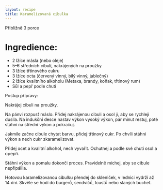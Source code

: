 ```yaml
---
layout: recipe
title: Karamelizovaná cibulka
---
```

Přibližně 3 porce


# Ingredience:

- 2 lžíce másla (nebo oleje)
- 5–6 středních cibulí, nakrájených na proužky
- 3 lžíce třtinového cukru
- 3 lžíce octa (červený vinný, bílý vinný, jablečný)
- 2 lžíce kvalitního alkoholu (Metaxa, brandy, koňak, třtinový rum)
- Sůl a pepř podle chuti

Postup přípravy:

Nakrájej cibuli na proužky.

Na pánvi rozpusť máslo. 
Přidej nakrájenou cibuli a osol ji, aby se rychleji dusila.
Na indukční desce nastav výkon vysoký výkon, pár minut restuj, poté stáhni na střední výkon a pokračuj.

Jakmile začne cibule chytat barvu, přidej třtinový cukr. Po chvíli stáhni výkon a nech cukr zkaramelizovat.

Přidej ocet a kvalitní alkohol, nech vyvařit. Ochutnej a podle své chuti osol a opepři.

Stáhni výkon a pomalu dokonči proces. Pravidelně míchej, aby se cibule nepřipálila.

Hotovou karamelizovanou cibulku přendej do skleniček, v lednici vydrží až 14 dní.
Skvěle se hodí do burgerů, sendvičů, toustů nebo slaných buchet.

